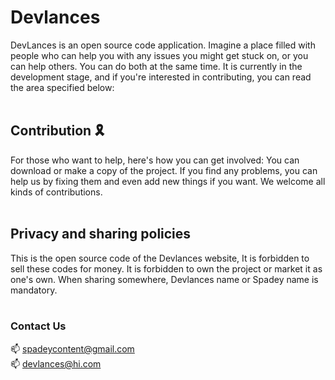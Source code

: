 # Devlances

DevLances is an open source code application. Imagine a place filled with people who can help you with any issues you might get stuck on, or you can help others. You can do both at the same time. It is currently in the development stage, and if you're interested in contributing, you can read the area specified below: <br><br>

## Contribution 🎗️

For those who want to help, here's how you can get involved: You can download or make a copy of the project. If you find any problems, you can help us by fixing them and even add new things if you want. We welcome all kinds of contributions.<br><br>

## Privacy and sharing policies

This is the open source code of the Devlances website, It is forbidden to sell these codes for money. It is forbidden to own the project or market it as one's own. When sharing somewhere, Devlances name or Spadey name is mandatory.
<br>
<br> 

### Contact Us

📫 spadeycontent@gmail.com <br>
📫 devlances@hi.com<br>

